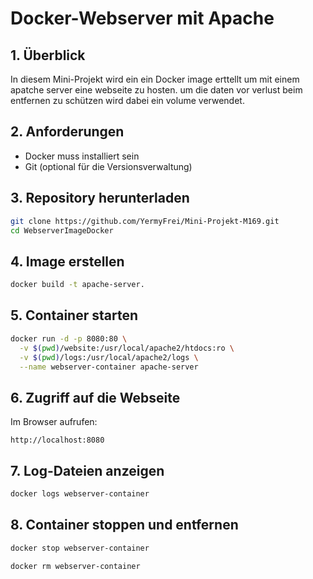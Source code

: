 # Docker-Webserver mit Apache

## 1. Überblick
In diesem Mini-Projekt wird ein ein Docker image erttellt um mit einem apatche server eine webseite zu hosten.
um die daten vor verlust beim entfernen zu schützen wird dabei ein volume verwendet.

## 2. Anforderungen
- Docker muss installiert sein
- Git (optional für die Versionsverwaltung)

## 3. Repository herunterladen
```sh
git clone https://github.com/YermyFrei/Mini-Projekt-M169.git
cd WebserverImageDocker
```

## 4. Image erstellen
```sh
docker build -t apache-server.
```

## 5. Container starten
```sh
docker run -d -p 8080:80 \
  -v $(pwd)/website:/usr/local/apache2/htdocs:ro \
  -v $(pwd)/logs:/usr/local/apache2/logs \
  --name webserver-container apache-server
```

## 6. Zugriff auf die Webseite
Im Browser aufrufen:
```
http://localhost:8080
```

## 7. Log-Dateien anzeigen
```sh
docker logs webserver-container
```

## 8. Container stoppen und entfernen
```sh
docker stop webserver-container
```
```sh
docker rm webserver-container
```

